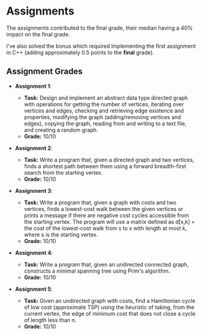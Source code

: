 # Assignments

The assignments contributed to the final grade, their median having a 40% impact on the final grade.

I've also solved the bonus which required implementing the first assignment in C++ (adding approximately 0.5 points to the **final** grade).
## Assignment Grades

- **Assignment 1**:
  - **Task:** Design and implement an abstract data type directed graph with operations for getting the number of vertices, iterating over vertices and edges, checking and retrieving edge existence and properties, modifying the graph (adding/removing vertices and edges), copying the graph, reading from and writing to a text file, and creating a random graph.
  - **Grade:** 10/10

- **Assignment 2**:
  - **Task:** Write a program that, given a directed graph and two vertices, finds a shortest path between them using a forward breadth-first search from the starting vertex.
  - **Grade:** 10/10

- **Assignment 3**:
  - **Task:** Write a program that, given a graph with costs and two vertices, finds a lowest-cost walk between the given vertices or prints a message if there are negative cost cycles accessible from the starting vertex. The program will use a matrix defined as d[x,k] = the cost of the lowest-cost walk from s to x with length at most k, where s is the starting vertex.
  - **Grade:** 10/10

- **Assignment 4**:
  - **Task:** Write a program that, given an undirected connected graph, constructs a minimal spanning tree using Prim's algorithm.
  - **Grade:** 10/10

- **Assignment 5**:
  - **Task:** Given an undirected graph with costs, find a Hamiltonian cycle of low cost (approximate TSP) using the heuristic of taking, from the current vertex, the edge of minimum cost that does not close a cycle of length less than n.
  - **Grade:** 10/10
